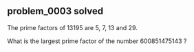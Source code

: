 ## problem_0003 solved
The prime factors of 13195 are 5, 7, 13 and 29.

What is the largest prime factor of the number 600851475143 ?

